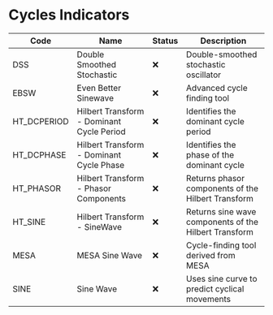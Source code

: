 # Cycles Indicators

| Code       | Name                                   | Status | Description                                                      |
|------------|---------------------------------------|--------|------------------------------------------------------------------|
| DSS        | Double Smoothed Stochastic            | ❌     | Double-smoothed stochastic oscillator                           |
| EBSW       | Even Better Sinewave                  | ❌     | Advanced cycle finding tool                                      |
| HT_DCPERIOD | Hilbert Transform - Dominant Cycle Period | ❌ | Identifies the dominant cycle period                            |
| HT_DCPHASE | Hilbert Transform - Dominant Cycle Phase | ❌  | Identifies the phase of the dominant cycle                       |
| HT_PHASOR  | Hilbert Transform - Phasor Components | ❌     | Returns phasor components of the Hilbert Transform               |
| HT_SINE    | Hilbert Transform - SineWave          | ❌     | Returns sine wave components of the Hilbert Transform            |
| MESA       | MESA Sine Wave                        | ❌     | Cycle-finding tool derived from MESA                            |
| SINE       | Sine Wave                             | ❌     | Uses sine curve to predict cyclical movements                    |
